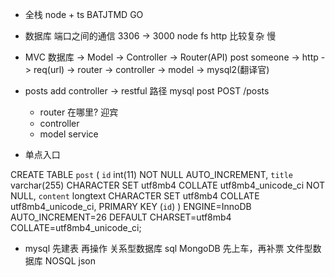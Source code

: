 - 全栈 node + ts
    BATJTMD GO
- 数据库
    端口之间的通信 3306 -> 3000
    node fs http 比较复杂 慢


- MVC 
    数据库 -> Model -> Controller -> Router(API)
    post
    someone -> http -> req(url) -> router -> controller -> model -> mysql2(翻译官)

- posts add 
    controller -> restful 路径
    mysql post POST /posts
    - router 在哪里? 迎宾
    - controller
    - model service

- 单点入口

CREATE TABLE `post` (
  `id` int(11) NOT NULL AUTO_INCREMENT,
  `title` varchar(255) CHARACTER SET utf8mb4 COLLATE utf8mb4_unicode_ci NOT NULL,
  `content` longtext CHARACTER SET utf8mb4 COLLATE utf8mb4_unicode_ci,
  PRIMARY KEY (`id`)
) ENGINE=InnoDB AUTO_INCREMENT=26 DEFAULT CHARSET=utf8mb4 COLLATE=utf8mb4_unicode_ci;

- mysql 先建表 再操作 关系型数据库  sql
    MongoDB 先上车，再补票 文件型数据库 NOSQL json
